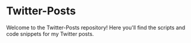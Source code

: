 # Twitter-Posts

Welcome to the Twitter-Posts repository! Here you'll find the scripts and code snippets for my Twitter posts.
